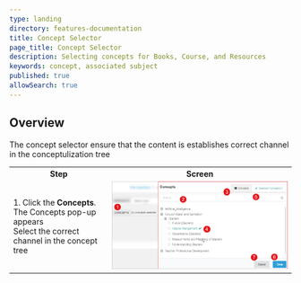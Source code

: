 ```yaml
---
type: landing
directory: features-documentation
title: Concept Selector
page_title: Concept Selector
description: Selecting concepts for Books, Course, and Resources
keywords: concept, associated subject 
published: true
allowSearch: true
---
```


## Overview

The concept selector ensure that the content is establishes correct channel in the conceptulization tree

<table>
  <tr>
    <th style="width:35%;">Step</th>
    <th style="width:65%;">Screen</th>
  </tr>  
  <tr>
    <td>1. Click the <b>Concepts</b>. The Concepts pop-up appears
     <br> Select the correct channel in the concept tree
    </td>
    <td><img src="pages/features-documentation/images/concept_selector.png"></td>
  </tr>
  </table>
